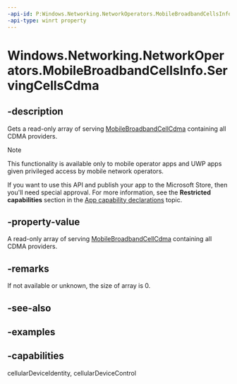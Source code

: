 ```yaml
---
-api-id: P:Windows.Networking.NetworkOperators.MobileBroadbandCellsInfo.ServingCellsCdma
-api-type: winrt property
---
```


<!-- Property syntax.
public IVectorView<MobileBroadbandCellCdma> ServingCellsCdma { get; }
-->

# Windows.Networking.NetworkOperators.MobileBroadbandCellsInfo.ServingCellsCdma

## -description
Gets a read-only array of serving [MobileBroadbandCellCdma](mobilebroadbandcellcdma.md) containing all CDMA providers.

> [!NOTE]
> This functionality is available only to mobile operator apps and UWP apps given privileged access by mobile network operators.
> 
> If you want to use this API and publish your app to the Microsoft Store, then you'll need special approval. For more information, see the **Restricted capabilities** section in the [App capability declarations](/windows/uwp/packaging/app-capability-declarations#restricted-capabilities) topic. 

## -property-value
A read-only array of serving [MobileBroadbandCellCdma](mobilebroadbandcellcdma.md) containing all CDMA providers.

## -remarks
If not available or unknown, the size of array is 0.
## -see-also

## -examples


## -capabilities
cellularDeviceIdentity, cellularDeviceControl

